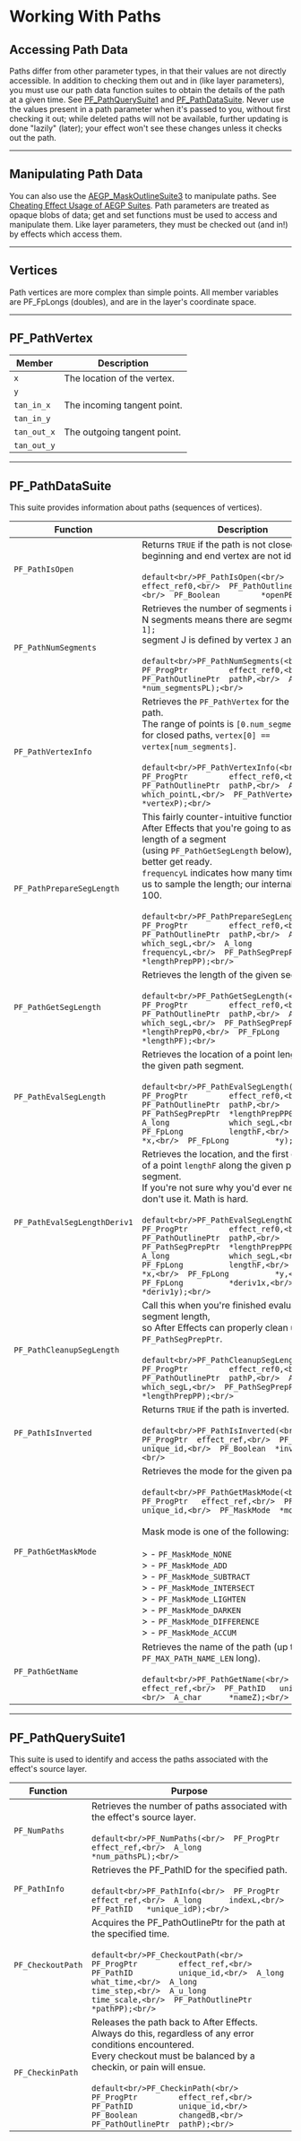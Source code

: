 # Working With Paths

## Accessing Path Data

Paths differ from other parameter types, in that their values are not directly accessible. In addition to checking them out and in (like layer parameters), you must use our path data function suites to obtain the details of the path at a given time. See [PF_PathQuerySuite1](#effect-details-working-with-paths-pf-pathquerysuite) and [PF_PathDataSuite](#effect-details-working-with-paths-pf-pathdatasuite). Never use the values present in a path parameter when it's passed to you, without first checking it out; while deleted paths will not be available, further updating is done "lazily" (later); your effect won't see these changes unless it checks out the path.

---

## Manipulating Path Data

You can also use the [AEGP_MaskOutlineSuite3](../aegps/aegp-suites.md#aegps-aegp-suites-aegp-maskoutlinesuite) to manipulate paths. See [Cheating Effect Usage of AEGP Suites](../aegps/cheating-effect-usage-of-aegp-suites.md#aegps-cheating-effect-usage-of-aegp-suites). Path parameters are treated as opaque blobs of data; get and set functions must be used to access and manipulate them. Like layer parameters, they must be checked out (and in!) by effects which access them.

---

## Vertices

Path vertices are more complex than simple points. All member variables are PF_FpLongs (doubles), and are in the layer's coordinate space.

---

## PF_PathVertex

| **Member**   | **Description**             |
|--------------|-----------------------------|
| `x`          | The location of the vertex. |
| `y`          |                             |
| `tan_in_x`   | The incoming tangent point. |
| `tan_in_y`   |                             |
| `tan_out_x`  | The outgoing tangent point. |
| `tan_out_y`  |                             |

---

## PF_PathDataSuite

This suite provides information about paths (sequences of vertices).

| **Function**                 | **Description**                                                                                                                                                                                                                                                                                                                                                                                                                                                                                                                                                      |
|------------------------------|----------------------------------------------------------------------------------------------------------------------------------------------------------------------------------------------------------------------------------------------------------------------------------------------------------------------------------------------------------------------------------------------------------------------------------------------------------------------------------------------------------------------------------------------------------------------|
| `PF_PathIsOpen`              | Returns `TRUE` if the path is not closed (if the beginning and end vertex are not identical).<br/><br/>```default<br/>PF_PathIsOpen(<br/>  PF_ProgPtr         effect_ref0,<br/>  PF_PathOutlinePtr  pathP,<br/>  PF_Boolean         *openPB);<br/>```                                                                                                                                                                                                                                                                                                                |
| `PF_PathNumSegments`         | Retrieves the number of segments in the path.<br/>N segments means there are segments `[0.N-1];`<br/>segment J is defined by vertex `J` and `J+1`.<br/><br/>```default<br/>PF_PathNumSegments(<br/>  PF_ProgPtr         effect_ref0,<br/>  PF_PathOutlinePtr  pathP,<br/>  A_long             *num_segmentsPL);<br/>```                                                                                                                                                                                                                                              |
| `PF_PathVertexInfo`          | Retrieves the `PF_PathVertex` for the specified path.<br/>The range of points is `[0.num_segments];`<br/>for closed paths, `vertex[0] == vertex[num_segments]`.<br/><br/>```default<br/>PF_PathVertexInfo(<br/>  PF_ProgPtr         effect_ref0,<br/>  PF_PathOutlinePtr  pathP,<br/>  A_long             which_pointL,<br/>  PF_PathVertex      *vertexP);<br/>```                                                                                                                                                                                                  |
| `PF_PathPrepareSegLength`    | This fairly counter-intuitive function informs After Effects that you're going to ask for the length of a segment<br/>(using `PF_PathGetSegLength` below), and it'd better get ready.<br/>`frequencyL` indicates how many times you'd like us to sample the length; our internal effects use 100.<br/><br/>```default<br/>PF_PathPrepareSegLength(<br/>  PF_ProgPtr         effect_ref0,<br/>  PF_PathOutlinePtr  pathP,<br/>  A_long             which_segL,<br/>  A_long             frequencyL,<br/>  PF_PathSegPrepPtr  *lengthPrepPP);<br/>```                  |
| `PF_PathGetSegLength`        | Retrieves the length of the given segment.<br/><br/>```default<br/>PF_PathGetSegLength(<br/>  PF_ProgPtr         effect_ref0,<br/>  PF_PathOutlinePtr  pathP,<br/>  A_long             which_segL,<br/>  PF_PathSegPrepPtr  *lengthPrepP0,<br/>  PF_FpLong          *lengthPF);<br/>```                                                                                                                                                                                                                                                                              |
| `PF_PathEvalSegLength`       | Retrieves the location of a point lengthF along the given path segment.<br/><br/>```default<br/>PF_PathEvalSegLength(<br/>  PF_ProgPtr         effect_ref0,<br/>  PF_PathOutlinePtr  pathP,<br/>  PF_PathSegPrepPtr  *lengthPrepPP0,<br/>  A_long             which_segL,<br/>  PF_FpLong          lengthF,<br/>  PF_FpLong          *x,<br/>  PF_FpLong          *y);<br/>```                                                                                                                                                                                       |
| `PF_PathEvalSegLengthDeriv1` | Retrieves the location, and the first derivative, of a point `lengthF` along the given path segment.<br/>If you're not sure why you'd ever need this, don't use it. Math is hard.<br/><br/>```default<br/>PF_PathEvalSegLengthDeriv1(<br/>  PF_ProgPtr         effect_ref0,<br/>  PF_PathOutlinePtr  pathP,<br/>  PF_PathSegPrepPtr  *lengthPrepPP0,<br/>  A_long             which_segL,<br/>  PF_FpLong          lengthF,<br/>  PF_FpLong          *x,<br/>  PF_FpLong          *y,<br/>  PF_FpLong          *deriv1x,<br/>  PF_FpLong          *deriv1y);<br/>``` |
| `PF_PathCleanupSegLength`    | Call this when you're finished evaluating that segment length,<br/>so After Effects can properly clean up the `PF_PathSegPrepPtr`.<br/><br/>```default<br/>PF_PathCleanupSegLength(<br/>  PF_ProgPtr         effect_ref0,<br/>  PF_PathOutlinePtr  pathP,<br/>  A_long             which_segL,<br/>  PF_PathSegPrepPtr  *lengthPrepPP);<br/>```                                                                                                                                                                                                                      |
| `PF_PathIsInverted`          | Returns `TRUE` if the path is inverted.<br/><br/>```default<br/>PF_PathIsInverted(<br/>  PF_ProgPtr  effect_ref,<br/>  PF_PathID   unique_id,<br/>  PF_Boolean  *invertedB);<br/>```                                                                                                                                                                                                                                                                                                                                                                                 |
| `PF_PathGetMaskMode`         | Retrieves the mode for the given path.<br/><br/>```default<br/>PF_PathGetMaskMode(<br/>  PF_ProgPtr   effect_ref,<br/>  PF_PathID    unique_id,<br/>  PF_MaskMode  *modeP);<br/>```<br/><br/>Mask mode is one of the following:<br/><br/>> - `PF_MaskMode_NONE`<br/>> - `PF_MaskMode_ADD`<br/>> - `PF_MaskMode_SUBTRACT`<br/>> - `PF_MaskMode_INTERSECT`<br/>> - `PF_MaskMode_LIGHTEN`<br/>> - `PF_MaskMode_DARKEN`<br/>> - `PF_MaskMode_DIFFERENCE`<br/>> - `PF_MaskMode_ACCUM`                                                                                     |
| `PF_PathGetName`             | Retrieves the name of the path (up to `PF_MAX_PATH_NAME_LEN` long).<br/><br/>```default<br/>PF_PathGetName(<br/>  PF_ProgPtr  effect_ref,<br/>  PF_PathID   unique_id,<br/>  A_char      *nameZ);<br/>```                                                                                                                                                                                                                                                                                                                                                            |

---

## PF_PathQuerySuite1

This suite is used to identify and access the paths associated with the effect's source layer.

| **Function**      | **Purpose**                                                                                                                                                                                                                                                                                                                                                                 |
|-------------------|-----------------------------------------------------------------------------------------------------------------------------------------------------------------------------------------------------------------------------------------------------------------------------------------------------------------------------------------------------------------------------|
| `PF_NumPaths`     | Retrieves the number of paths associated with the effect's source layer.<br/><br/>```default<br/>PF_NumPaths(<br/>  PF_ProgPtr  effect_ref,<br/>  A_long      *num_pathsPL);<br/>```                                                                                                                                                                                        |
| `PF_PathInfo`     | Retrieves the PF_PathID for the specified path.<br/><br/>```default<br/>PF_PathInfo(<br/>  PF_ProgPtr  effect_ref,<br/>  A_long      indexL,<br/>  PF_PathID   *unique_idP);<br/>```                                                                                                                                                                                        |
| `PF_CheckoutPath` | Acquires the PF_PathOutlinePtr for the path at the specified time.<br/><br/>```default<br/>PF_CheckoutPath(<br/>  PF_ProgPtr         effect_ref,<br/>  PF_PathID          unique_id,<br/>  A_long             what_time,<br/>  A_long             time_step,<br/>  A_u_long           time_scale,<br/>  PF_PathOutlinePtr  *pathPP);<br/>```                                |
| `PF_CheckinPath`  | Releases the path back to After Effects. Always do this, regardless of any error conditions encountered.<br/>Every checkout must be balanced by a checkin, or pain will ensue.<br/><br/>```default<br/>PF_CheckinPath(<br/>  PF_ProgPtr         effect_ref,<br/>  PF_PathID          unique_id,<br/>  PF_Boolean         changedB,<br/>  PF_PathOutlinePtr  pathP);<br/>``` |
